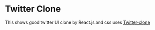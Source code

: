 # Twitter Clone
This shows good twitter UI clone by React.js and css  uses [Twitter-clone](https://good-twitter-clone.vercel.app/)  
